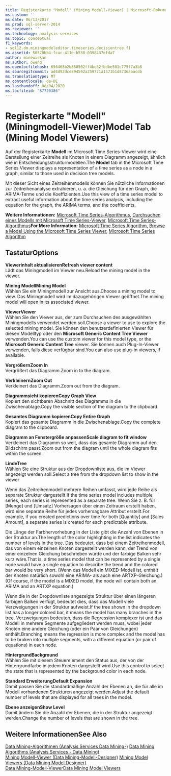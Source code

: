 ```yaml
---
title: Registerkarte "Modell" (Mining Modell-Viewer) | Microsoft-Dokumentation
ms.custom: ''
ms.date: 06/13/2017
ms.prod: sql-server-2014
ms.reviewer: ''
ms.technology: analysis-services
ms.topic: conceptual
f1_keywords:
- sql12.dm.miningmodeleditor.timeseries.decisiontree.f1
ms.assetid: 50570bb4-fcac-411e-b530-0398437efda7
author: minewiskan
ms.author: owend
ms.openlocfilehash: 656468b2b850502ff4be32fbdbe501c775f7a3b8
ms.sourcegitcommit: ad4d92dce894592a259721a1571b1d8736abacdb
ms.translationtype: MT
ms.contentlocale: de-DE
ms.lasthandoff: 08/04/2020
ms.locfileid: "87720386"
---
```

# <a name="model-tab-mining-model-viewers"></a><span data-ttu-id="296c6-102">Registerkarte "Modell" (Miningmodell-Viewer)</span><span class="sxs-lookup"><span data-stu-id="296c6-102">Model Tab (Mining Model Viewers)</span></span>
  <span data-ttu-id="296c6-103">Auf der Registerkarte **Modell** im Microsoft Time Series-Viewer wird eine Darstellung einer Zeitreihe als Knoten in einem Diagramm angezeigt, ähnlich wie in Entscheidungsstrukturmodellen.</span><span class="sxs-lookup"><span data-stu-id="296c6-103">The **Model** tab in the Microsoft Time Series Viewer displays a representation of a time series as a node in a graph, similar to those used in decision tree models.</span></span>  
  
 <span data-ttu-id="296c6-104">Mit dieser Sicht eines Zeitreihenmodells können Sie nützliche Informationen zur Zeitreihenanalyse extrahieren, u. a. die Gleichung für den Graph, die ARIMA-Terme und die Koeffizienten.</span><span class="sxs-lookup"><span data-stu-id="296c6-104">Use this view of a time series model to extract useful information about the time series analysis, including the equation for the graph, the ARIMA terms, and the coefficients.</span></span>  
  
 <span data-ttu-id="296c6-105">**Weitere Informationen:** [Microsoft Time Series-Algorithmus](data-mining/microsoft-time-series-algorithm.md), [Durchsuchen eines Modells mit Microsoft Time Series-Viewer](data-mining/browse-a-model-using-the-microsoft-time-series-viewer.md), [Microsoft Time Series-Algorithmus](data-mining/microsoft-time-series-algorithm.md)</span><span class="sxs-lookup"><span data-stu-id="296c6-105">**For More Information:** [Microsoft Time Series Algorithm](data-mining/microsoft-time-series-algorithm.md), [Browse a Model Using the Microsoft Time Series Viewer](data-mining/browse-a-model-using-the-microsoft-time-series-viewer.md), [Microsoft Time Series Algorithm](data-mining/microsoft-time-series-algorithm.md)</span></span>  
  
## <a name="options"></a><span data-ttu-id="296c6-106">Tastatur</span><span class="sxs-lookup"><span data-stu-id="296c6-106">Options</span></span>  
 <span data-ttu-id="296c6-107">**Viewerinhalt aktualisieren**</span><span class="sxs-lookup"><span data-stu-id="296c6-107">**Refresh viewer content**</span></span>  
 <span data-ttu-id="296c6-108">Lädt das Miningmodell im Viewer neu.</span><span class="sxs-lookup"><span data-stu-id="296c6-108">Reload the mining model in the viewer.</span></span>  
  
 <span data-ttu-id="296c6-109">**Mining Modell**</span><span class="sxs-lookup"><span data-stu-id="296c6-109">**Mining Model**</span></span>  
 <span data-ttu-id="296c6-110">Wählen Sie ein Miningmodell zur Ansicht aus.</span><span class="sxs-lookup"><span data-stu-id="296c6-110">Choose a mining model to view.</span></span> <span data-ttu-id="296c6-111">Das Miningmodell wird im dazugehörigen Viewer geöffnet.</span><span class="sxs-lookup"><span data-stu-id="296c6-111">The mining model will open in its associated viewer.</span></span>  
  
 <span data-ttu-id="296c6-112">**Viewer**</span><span class="sxs-lookup"><span data-stu-id="296c6-112">**Viewer**</span></span>  
 <span data-ttu-id="296c6-113">Wählen Sie den Viewer aus, der zum Durchsuchen des ausgewählten Miningmodells verwendet werden soll.</span><span class="sxs-lookup"><span data-stu-id="296c6-113">Choose a viewer to use to explore the selected mining model.</span></span> <span data-ttu-id="296c6-114">Sie können den benutzerdefinierten Viewer für diesen Modelltyp oder den **Microsoft Generic Content Tree Viewer** verwenden.</span><span class="sxs-lookup"><span data-stu-id="296c6-114">You can use the custom viewer for this model type, or the **Microsoft Generic Content Tree** viewer.</span></span> <span data-ttu-id="296c6-115">Sie können auch Plug-In-Viewer verwenden, falls diese verfügbar sind.</span><span class="sxs-lookup"><span data-stu-id="296c6-115">You can also use plug-in viewers, if available.</span></span>  
  
 <span data-ttu-id="296c6-116">**Vergrößern**</span><span class="sxs-lookup"><span data-stu-id="296c6-116">**Zoom In**</span></span>  
 <span data-ttu-id="296c6-117">Vergrößert das Diagramm.</span><span class="sxs-lookup"><span data-stu-id="296c6-117">Zoom in to the diagram.</span></span>  
  
 <span data-ttu-id="296c6-118">**Verkleinern**</span><span class="sxs-lookup"><span data-stu-id="296c6-118">**Zoom Out**</span></span>  
 <span data-ttu-id="296c6-119">Verkleinert das Diagramm.</span><span class="sxs-lookup"><span data-stu-id="296c6-119">Zoom out from the diagram.</span></span>  
  
 <span data-ttu-id="296c6-120">**Diagrammsicht kopieren**</span><span class="sxs-lookup"><span data-stu-id="296c6-120">**Copy Graph View**</span></span>  
 <span data-ttu-id="296c6-121">Kopiert den sichtbaren Abschnitt des Diagramms in die Zwischenablage.</span><span class="sxs-lookup"><span data-stu-id="296c6-121">Copy the visible section of the diagram to the clipboard.</span></span>  
  
 <span data-ttu-id="296c6-122">**Gesamtes Diagramm kopieren**</span><span class="sxs-lookup"><span data-stu-id="296c6-122">**Copy Entire Graph**</span></span>  
 <span data-ttu-id="296c6-123">Kopiert das gesamte Diagramm in die Zwischenablage.</span><span class="sxs-lookup"><span data-stu-id="296c6-123">Copy the complete diagram to the clipboard.</span></span>  
  
 <span data-ttu-id="296c6-124">**Diagramm an Fenstergröße anpassen**</span><span class="sxs-lookup"><span data-stu-id="296c6-124">**Scale diagram to fit window**</span></span>  
 <span data-ttu-id="296c6-125">Verkleinert das Diagramm so weit, dass das gesamte Diagramm auf den Bildschirm passt.</span><span class="sxs-lookup"><span data-stu-id="296c6-125">Zoom out from the diagram until the whole diagram fits within the screen.</span></span>  
  
 <span data-ttu-id="296c6-126">**Linde**</span><span class="sxs-lookup"><span data-stu-id="296c6-126">**Tree**</span></span>  
 <span data-ttu-id="296c6-127">Wählen Sie eine Struktur aus der Dropdownliste aus, die im Viewer angezeigt werden soll.</span><span class="sxs-lookup"><span data-stu-id="296c6-127">Select a tree from the dropdown list to show in the viewer</span></span>  
  
 <span data-ttu-id="296c6-128">Wenn das Zeitreihenmodell mehrere Reihen umfasst, wird jede Reihe als separate Struktur dargestellt.</span><span class="sxs-lookup"><span data-stu-id="296c6-128">If the time series model includes multiple series, each series is represented as a separate tree.</span></span> <span data-ttu-id="296c6-129">Wenn Sie z. B. für [Menge] und [Umsatz] Vorhersagen über einen Zeitraum erstellt haben, wird eine separate Reihe für jedes vorhersagbare Attribut erstellt.</span><span class="sxs-lookup"><span data-stu-id="296c6-129">For example, if you created predictions over time for both [Quantity] and [Sales Amount], a separate series is created for each predictable attribute.</span></span>  
  
 <span data-ttu-id="296c6-130">Die Länge der Farbhervorhebung in der Liste gibt die Anzahl von Ebenen in der Struktur an.</span><span class="sxs-lookup"><span data-stu-id="296c6-130">The length of the color highlighting in the list indicates the number of levels in the tree.</span></span> <span data-ttu-id="296c6-131">Das bedeutet, dass bei einem Zeitreihenmodell, das von einem einzelnen Knoten dargestellt werden kann, der Trend von einer einzelnen Gleichung beschrieben würde und der farbige Balken sehr kurz wäre.</span><span class="sxs-lookup"><span data-stu-id="296c6-131">That is, a time series model that can be represented by a single node would have a single equation to describe the trend and the colored bar would be very short.</span></span> <span data-ttu-id="296c6-132">(Wenn das Modell ein MIXED-Modell ist, enthält der Knoten natürlich sowohl eine ARIMA- als auch eine ARTXP-Gleichung.)</span><span class="sxs-lookup"><span data-stu-id="296c6-132">(Of course, if the model is a MIXED model, the node will contain both an ARIMA and an ARTXP equation.)</span></span>  
  
 <span data-ttu-id="296c6-133">Wenn die in der Dropdownliste angezeigte Struktur über einen längeren farbigen Balken verfügt, bedeutet dies, dass das Modell viele Verzweigungen in der Struktur aufweist.</span><span class="sxs-lookup"><span data-stu-id="296c6-133">If the tree shown in the dropdown list has a longer colored bar, it means the model has many branches in the tree.</span></span> <span data-ttu-id="296c6-134">Verzweigungen bedeuten, dass die Regression komplexer ist und das Modell in mehrere Segmente aufgegliedert werden muss, wobei jeder Knoten eine andere Gleichung (oder ein Paar von Gleichungen) enthält.</span><span class="sxs-lookup"><span data-stu-id="296c6-134">Branching means the regression is more complex and the model has to be broken into multiple segments, with a different equation (or pair of equations) in each node.</span></span>  
  
 <span data-ttu-id="296c6-135">**Hintergrund**</span><span class="sxs-lookup"><span data-stu-id="296c6-135">**Background**</span></span>  
 <span data-ttu-id="296c6-136">Wählen Sie mit diesem Steuerelement den Status aus, der von der Hintergrundfarbe in jedem Knoten dargestellt wird.</span><span class="sxs-lookup"><span data-stu-id="296c6-136">Use this control to select the state that is represented by the background color in each node.</span></span>  
  
 <span data-ttu-id="296c6-137">**Standard Erweiterung**</span><span class="sxs-lookup"><span data-stu-id="296c6-137">**Default Expansion**</span></span>  
 <span data-ttu-id="296c6-138">Damit passen Sie die standardmäßige Anzahl der Ebenen an, die für alle im Modell vorhandenen Strukturen angezeigt werden.</span><span class="sxs-lookup"><span data-stu-id="296c6-138">Adjust the default number of levels that are displayed for all trees in the model.</span></span>  
  
 <span data-ttu-id="296c6-139">**Ebene anzeigen**</span><span class="sxs-lookup"><span data-stu-id="296c6-139">**Show Level**</span></span>  
 <span data-ttu-id="296c6-140">Damit ändern Sie die Anzahl der Ebenen, die in der Struktur angezeigt werden.</span><span class="sxs-lookup"><span data-stu-id="296c6-140">Change the number of levels that are shown in the tree.</span></span>  
  
## <a name="see-also"></a><span data-ttu-id="296c6-141">Weitere Informationen</span><span class="sxs-lookup"><span data-stu-id="296c6-141">See Also</span></span>  
 <span data-ttu-id="296c6-142">[Data Mining-Algorithmen &#40;Analysis Services Data Mining-&#41;](data-mining/data-mining-algorithms-analysis-services-data-mining.md) </span><span class="sxs-lookup"><span data-stu-id="296c6-142">[Data Mining Algorithms &#40;Analysis Services - Data Mining&#41;](data-mining/data-mining-algorithms-analysis-services-data-mining.md) </span></span>  
 <span data-ttu-id="296c6-143">[Mining Modell-Viewer &#40;Data Mining-Modell-Designer&#41;](mining-model-viewers-data-mining-model-designer.md) </span><span class="sxs-lookup"><span data-stu-id="296c6-143">[Mining Model Viewers &#40;Data Mining Model Designer&#41;](mining-model-viewers-data-mining-model-designer.md) </span></span>  
 [<span data-ttu-id="296c6-144">Data Mining-Modell-Viewer</span><span class="sxs-lookup"><span data-stu-id="296c6-144">Data Mining Model Viewers</span></span>](data-mining/data-mining-model-viewers.md)  
  
  
